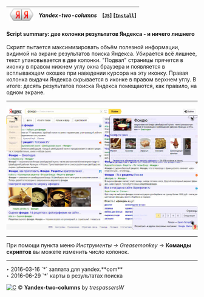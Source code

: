 | ![ya2ay](../res/yaya.png) | ***Yandex-two-columns*** |  **[[`JS`]](../src/Yandex-two-columns.user.js)**     **[[`Install`]](/../../raw/master/src/Yandex-two-columns.user.js)**
| :----: | :---- | ----- |
#### **Script summary:** две колонки результатов Яндекса - и ничего лишнего 

Скрипт пытается максимизировать объём полезной информации, 
видимой на экране результатов поиска Яндекса. 
Убирается всё лишнее, текст упаковывается в две колонки. 
"Подвал" страницы прячется в иконку в правом нижнем углу окна браузера 
и появляется в всплывающем окошке при наведении курсора на эту иконку. 
Правая колонка выдачи Яндекса скрывается в иконке в правом верхнем углу. 
В итоге: десять результатов поиска Яндекса помещаются, как правило, на одном экране. <hr>

[![screenshot](../res/ya2col.jpg)](https://raw.githubusercontent.com/trespassersW/UserScripts/master/res/ya2col.jpg)<hr>

При помощи пункта меню *Инструменты → Greasemonkey* → **Команды скриптов** вы можете изменить число колонок. 
<hr>
‣ 2016-03-16 `*` заплата для yandex.**com** <br> ‣  2016-06-29 `*` карты в результатах поиска

[![C](http://i.creativecommons.org/l/by/3.0/80x15.png "copyleft")](http://creativecommons.org/licenses/by/3.0/) © **Yandex-two-columns** by *trespassersW*
